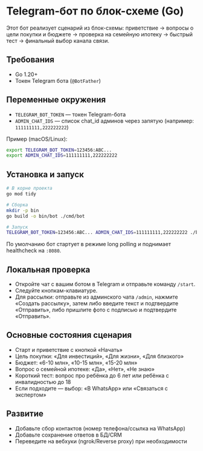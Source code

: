 # Telegram-бот по блок-схеме (Go)

Этот бот реализует сценарий из блок-схемы: приветствие → вопросы о цели покупки и бюджете → проверка на семейную ипотеку → быстрый тест → финальный выбор канала связи.

## Требования

- Go 1.20+
- Токен Telegram бота (`@BotFather`)

## Переменные окружения

- `TELEGRAM_BOT_TOKEN` — токен Telegram-бота
- `ADMIN_CHAT_IDS` — список chat_id админов через запятую (например: `111111111,222222222`)

Пример (macOS/Linux):

```bash
export TELEGRAM_BOT_TOKEN=123456:ABC...
export ADMIN_CHAT_IDS=111111111,222222222
```

## Установка и запуск

```bash
# В корне проекта
go mod tidy

# Сборка
mkdir -p bin
go build -o bin/bot ./cmd/bot

# Запуск
TELEGRAM_BOT_TOKEN=123456:ABC... ADMIN_CHAT_IDS=111111111,222222222 ./bin/bot
```

По умолчанию бот стартует в режиме long polling и поднимает healthcheck на `:8080`.

## Локальная проверка

- Откройте чат с вашим ботом в Telegram и отправьте команду `/start`.
- Следуйте кнопкам-клавиатуре.
- Для рассылки: отправьте из админского чата `/admin`, нажмите «Создать рассылку»,
  затем либо введите текст и подтвердите «Отправить», либо пришлите фото с подписью и подтвердите «Отправить».

## Основные состояния сценария

- Старт и приветствие с кнопкой «Начать»
- Цель покупки: «Для инвестиций», «Для жизни», «Для близкого»
- Бюджет: «6-10 млн», «10-15 млн», «15-20 млн»
- Вопрос о семейной ипотеке: «Да», «Нет», «Не знаю»
- Короткий тест: вопрос про ребёнка до 6 лет или ребёнка с инвалидностью до 18
- Если подходите — выбор: «В WhatsApp» или «Связаться с экспертом»

## Развитие

- Добавьте сбор контактов (номер телефона/ссылка на WhatsApp)
- Добавьте сохранение ответов в БД/CRM
- Переведите на вебхуки (ngrok/Reverse proxy) при необходимости
